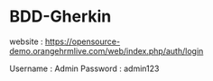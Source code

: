 # BDD-Gherkin

website : https://opensource-demo.orangehrmlive.com/web/index.php/auth/login

Username : Admin
Password : admin123
